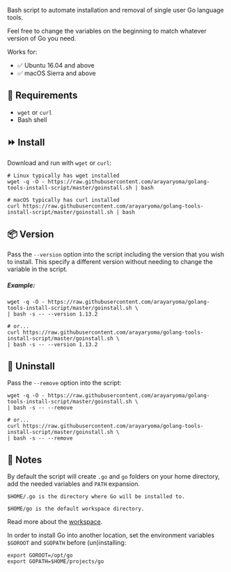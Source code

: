 Bash script to automate installation and removal of single user Go language tools.

Feel free to change the variables on the beginning to match whatever version of Go you need.

Works for:

* :white_check_mark: Ubuntu 16.04 and above 
* :white_check_mark: macOS Sierra and above 

## :hammer: Requirements
* `wget` or `curl`
* Bash shell

## :fast_forward: Install

Download and run with `wget` or `curl`:

```shell
# Linux typically has wget installed
wget -q -O - https://raw.githubusercontent.com/arayaryoma/golang-tools-install-script/master/goinstall.sh | bash

# macOS typically has curl installed
curl https://raw.githubusercontent.com/arayaryoma/golang-tools-install-script/master/goinstall.sh | bash
```

## :package: Version

Pass the `--version` option into the script including the version that you wish to install. This specify a different version without needing to change the variable in the script.

##### Example:

```shell
wget -q -O - https://raw.githubusercontent.com/arayaryoma/golang-tools-install-script/master/goinstall.sh \
| bash -s -- --version 1.13.2

# or...
curl https://raw.githubusercontent.com/arayaryoma/golang-tools-install-script/master/goinstall.sh \
| bash -s -- --version 1.13.2
```

## :no_entry_sign: Uninstall

Pass the `--remove` option into the script:

```shell
wget -q -O - https://raw.githubusercontent.com/arayaryoma/golang-tools-install-script/master/goinstall.sh \
| bash -s -- --remove

# or...
curl https://raw.githubusercontent.com/arayaryoma/golang-tools-install-script/master/goinstall.sh \
| bash -s -- --remove
```

## :pencil: Notes

By default the script will create `.go` and `go` folders on your home directory, add the needed variables and `PATH` expansion.

`$HOME/.go is the directory where Go will be installed to.`

`$HOME/go is the default workspace directory.`

Read more about the [workspace](http://golang.org/doc/code.html).

In order to install Go into another location, set the environment variables `$GOROOT` and `$GOPATH` before (un)installing:

```shell
export GOROOT=/opt/go
export GOPATH=$HOME/projects/go
```
